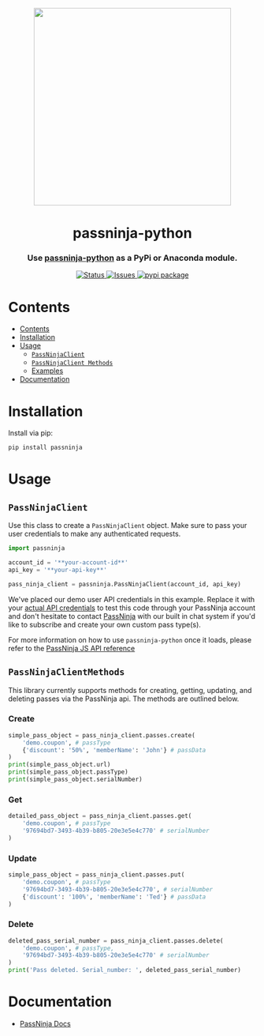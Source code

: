 <p align="center">
    <img width="400px" src=https://user-images.githubusercontent.com/1587270/74537466-25c19e00-4f08-11ea-8cc9-111b6bbf86cc.png>
</p>
<h1 align="center">passninja-python</h1>
<h3 align="center">
Use <a href="https://passninja.com/docs">passninja-python</a> as a PyPi or Anaconda module.</h3>

<div align="center">
    <a href="https://github.com/flomio/passninja-python">
        <img alt="Status" src="https://img.shields.io/badge/status-active-success.svg" />
    </a>
    <a href="https://github.com/flomio/passninja-python/issues">
        <img alt="Issues" src="https://img.shields.io/github/issues/flomio/passninja-cs.svg" />
    </a>
    <a href="https://www.pypi.com/package/@passninja/passninja-python">
        <img alt="pypi package" src="https://img.shields.io/pypi/v/@passninja/passninja-cs.svg?style=flat-square" />
    </a>
</div>

# Contents

- [Contents](#contents)
- [Installation](#installation)
- [Usage](#usage)
  - [`PassNinjaClient`](#passninjaclient)
  - [`PassNinjaClient Methods`](#passninjaclientmethods)
  - [Examples](#examples)
- [Documentation](#documentation)

# Installation

Install via pip:

```sh
pip install passninja
```

# Usage

## `PassNinjaClient`

Use this class to create a `PassNinjaClient` object. Make sure to
pass your user credentials to make any authenticated requests.

```python
import passninja

account_id = '**your-account-id**'
api_key = '**your-api-key**'

pass_ninja_client = passninja.PassNinjaClient(account_id, api_key)
```

We've placed our demo user API credentials in this example. Replace it with your
[actual API credentials](https://passninja.com/auth/profile) to test this code
through your PassNinja account and don't hesitate to contact
[PassNinja](https://passninja.com) with our built in chat system if you'd like
to subscribe and create your own custom pass type(s).

For more information on how to use `passninja-python` once it loads, please refer to
the [PassNinja JS API reference](https://passninja.com/docs/js)

## `PassNinjaClientMethods`

This library currently supports methods for creating, getting, updating, and
deleting passes via the PassNinja api. The methods are outlined below.

### Create

```python
simple_pass_object = pass_ninja_client.passes.create(
    'demo.coupon', # passType
    {'discount': '50%', 'memberName': 'John'} # passData
)
print(simple_pass_object.url)
print(simple_pass_object.passType)
print(simple_pass_object.serialNumber)
```

### Get

```python
detailed_pass_object = pass_ninja_client.passes.get(
    'demo.coupon', # passType
    '97694bd7-3493-4b39-b805-20e3e5e4c770' # serialNumber
)
```

### Update

```python
simple_pass_object = pass_ninja_client.passes.put(
    'demo.coupon', # passType
    '97694bd7-3493-4b39-b805-20e3e5e4c770', # serialNumber
    {'discount': '100%', 'memberName': 'Ted'} # passData
)
```

### Delete

```python
deleted_pass_serial_number = pass_ninja_client.passes.delete(
    'demo.coupon', # passType,
    '97694bd7-3493-4b39-b805-20e3e5e4c770' # serialNumber
)
print('Pass deleted. Serial_number: ', deleted_pass_serial_number)
```

# Documentation

- [PassNinja Docs](https://www.passninja.com/documentation)
